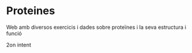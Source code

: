 # Proteines
Web amb diversos exercicis i dades sobre proteïnes i la seva estructura i funció

2on intent
